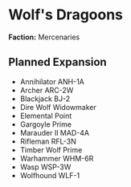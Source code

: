 # Wolf's Dragoons
**Faction:** Mercenaries
## Planned Expansion
- Annihilator ANH-1A
- Archer ARC-2W
- Blackjack BJ-2
- Dire Wolf Widowmaker
- Elemental Point
- Gargoyle Prime
- Marauder II MAD-4A
- Rifleman RFL-3N
- Timber Wolf Prime
- Warhammer WHM-6R
- Wasp WSP-3W
- Wolfhound WLF-1
